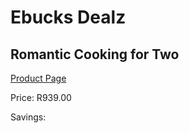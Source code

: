 
# Ebucks Dealz
## Romantic Cooking for Two
[Product Page](https://www.ebucks.com/web/shop/productSelected.do?prodId=212925236&catId=714893646)

Price: R939.00

Savings: 


	